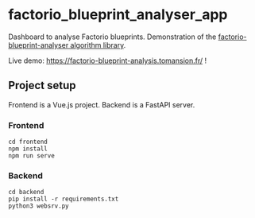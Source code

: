 # factorio_blueprint_analyser_app

Dashboard to analyse Factorio blueprints. Demonstration of the [factorio-blueprint-analyser algorithm library](https://github.com/Tomansion/factorio_blueprint_analyser).

Live demo: https://factorio-blueprint-analysis.tomansion.fr/ !


## Project setup

Frontend is a Vue.js project. Backend is a FastAPI server.

### Frontend
```
cd frontend
npm install
npm run serve
```

### Backend
```
cd backend
pip install -r requirements.txt
python3 websrv.py
```